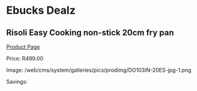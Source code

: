 
# Ebucks Dealz
## Risoli Easy Cooking non-stick 20cm fry pan
[Product Page](https://www.ebucks.com/web/shop/productSelected.do?prodId=1162586133&catId=704983235)

Price: R499.00

Image: /web/cms/system/galleries/pics/prodimg/DO103IN-20ES-jpg-1.png

Savings: 


	